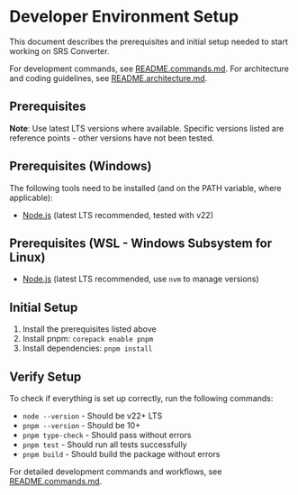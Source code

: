 # Developer Environment Setup

This document describes the prerequisites and initial setup needed to start working on SRS Converter.

For development commands, see [README.commands.md](README.commands.md).
For architecture and coding guidelines, see [README.architecture.md](README.architecture.md).

## Prerequisites

**Note**: Use latest LTS versions where available. Specific versions listed are reference points - other versions have not been tested.

## Prerequisites (Windows)

The following tools need to be installed (and on the PATH variable, where applicable):

- [Node.js](https://nodejs.org/en/) (latest LTS recommended, tested with v22)

## Prerequisites (WSL - Windows Subsystem for Linux)

- [Node.js](https://nodejs.org/en/) (latest LTS recommended, use `nvm` to manage versions)

## Initial Setup

1. Install the prerequisites listed above
2. Install pnpm: `corepack enable pnpm`
3. Install dependencies: `pnpm install`

## Verify Setup

To check if everything is set up correctly, run the following commands:

- `node --version` - Should be v22+ LTS
- `pnpm --version` - Should be 10+
- `pnpm type-check` - Should pass without errors
- `pnpm test` - Should run all tests successfully
- `pnpm build` - Should build the package without errors

For detailed development commands and workflows, see [README.commands.md](README.commands.md).
